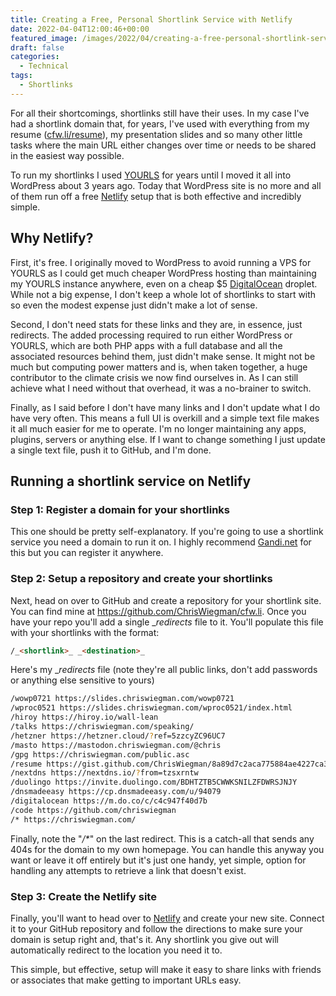 ```yaml
---
title: Creating a Free, Personal Shortlink Service with Netlify
date: 2022-04-04T12:00:46+00:00
featured_image: /images/2022/04/creating-a-free-personal-shortlink-service-with-netlify.jpg
draft: false
categories:
  - Technical
tags:
  - Shortlinks
---
```


For all their shortcomings, shortlinks still have their uses. In my case I've had a shortlink domain that, for years, I've used with everything from my resume ([cfw.li/resume][1]), my presentation slides and so many other little tasks where the main URL either changes over time or needs to be shared in the easiest way possible.

To run my shortlinks I used [YOURLS][2] for years until I moved it all into WordPress about 3 years ago. Today that WordPress site is no more and all of them run off a free [Netlify][3] setup that is both effective and incredibly simple.

## Why Netlify?

First, it's free. I originally moved to WordPress to avoid running a VPS for YOURLS as I could get much cheaper WordPress hosting than maintaining my YOURLS instance anywhere, even on a cheap $5 [DigitalOcean][4] droplet. While not a big expense, I don't keep a whole lot of shortlinks to start with so even the modest expense just didn't make a lot of sense.

Second, I don't need stats for these links and they are, in essence, just redirects. The added processing required to run either WordPress or YOURLS, which are both PHP apps with a full database and all the associated resources behind them, just didn't make sense. It might not be much but computing power matters and is, when taken together, a huge contributor to the climate crisis we now find ourselves in. As I can still achieve what I need without that overhead, it was a no-brainer to switch.

Finally, as I said before I don't have many links and I don't update what I do have very often. This means a full UI is overkill and a simple text file makes it all much easier for me to operate. I'm no longer maintaining any apps, plugins, servers or anything else. If I want to change something I just update a single text file, push it to GitHub, and I'm done.

## Running a shortlink service on Netlify

### Step 1: Register a domain for your shortlinks

This one should be pretty self-explanatory. If you're going to use a shortlink service you need a domain to run it on. I highly recommend [Gandi.net][5] for this but you can register it anywhere.

### Step 2: Setup a repository and create your shortlinks

Next, head on over to GitHub and create a repository for your shortlink site. You can find mine at <https://github.com/ChrisWiegman/cfw.li>. Once you have your repo you'll add a single __redirects_ file to it. You'll populate this file with your shortlinks with the format:

``` html
/_<shortlink>_ _<destination>_
```

Here's my __redirects_ file (note they're all public links, don't add passwords or anything else sensitive to yours)

``` bash
/wowp0721 https://slides.chriswiegman.com/wowp0721
/wproc0521 https://slides.chriswiegman.com/wproc0521/index.html
/hiroy https://hiroy.io/wall-lean
/talks https://chriswiegman.com/speaking/
/hetzner https://hetzner.cloud/?ref=5zzcyZC96UC7
/masto https://mastodon.chriswiegman.com/@chris
/gpg https://chriswiegman.com/public.asc
/resume https://gist.github.com/ChrisWiegman/8a89d7c2aca775884ae4227ca3b5be01#file-resume-md
/nextdns https://nextdns.io/?from=tzsxrntw
/duolingo https://invite.duolingo.com/BDHTZTB5CWWKSNILZFDWRSJNJY
/dnsmadeeasy https://cp.dnsmadeeasy.com/u/94079
/digitalocean https://m.do.co/c/c4c947f40d7b
/code https://github.com/chriswiegman
/* https://chriswiegman.com/
```

Finally, note the "_/*_" on the last redirect. This is a catch-all that sends any 404s for the domain to my own homepage. You can handle this anyway you want or leave it off entirely but it's just one handy, yet simple, option for handling any attempts to retrieve a link that doesn't exist.

### Step 3: Create the Netlify site

Finally, you'll want to head over to [Netlify][3] and create your new site. Connect it to your GitHub repository and follow the directions to make sure your domain is setup right and, that's it. Any shortlink you give out will automatically redirect to the location you need it to.

This simple, but effective, setup will make it easy to share links with friends or associates that make getting to important URLs easy.

 [1]: https://cfw.li/resume
 [2]: https://yourls.org/
 [3]: https://www.netlify.com/
 [4]: https://www.digitalocean.com/
 [5]: https://gandi.net